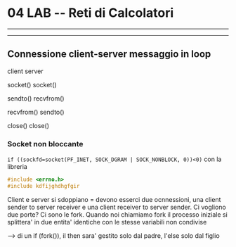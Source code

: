 # 04 LAB -- Reti di Calcolatori
  
---
<!-- TOC -->
<!-- /TOC -->

---

## Connessione client-server messaggio in loop 

client        server
  
socket()        socket()
  
sendto()        recvfrom()
  
recvfrom()        sendto()
  
close()          close()   

### Socket non bloccante
  
```if ((sockfd=socket(PF_INET, SOCK_DGRAM | SOCK_NONBLOCK, 0))<0)``` 
con la libreria
```c
#include <errno.h> 
#include kdfijghdhgfgir
```

Client e server si sdoppiano = devono esserci due ocnnessioni, una client sender to server receiver e una client receiver to server sender. Ci vogliono due porte? Ci sono le fork. Quando noi chiamiamo fork il processo iniziale si splittera' in due entita' identiche con le stesse variabili non condivise  
  
--> di un if (fork()), il then sara' gestito solo dal padre, l'else solo dal figlio
  
